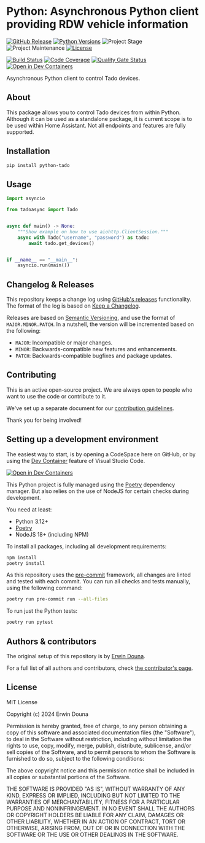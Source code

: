 # Python: Asynchronous Python client providing RDW vehicle information

[![GitHub Release][releases-shield]][releases]
[![Python Versions][python-versions-shield]][pypi]
![Project Stage][project-stage-shield]
![Project Maintenance][maintenance-shield]
[![License][license-shield]](LICENSE.md)

[![Build Status][build-shield]][build]
[![Code Coverage][codecov-shield]][codecov]
[![Quality Gate Status][sonarcloud-shield]][sonarcloud]
[![Open in Dev Containers][devcontainer-shield]][devcontainer]


Asynchronous Python client to control Tado devices.

## About

This package allows you to control Tado devices from within Python.
Although it can be used as a standalone package, it is current scope is to be used within Home Assistant.
Not all endpoints and features are fully supported.

## Installation

```bash
pip install python-tado
```

## Usage

```python
import asyncio

from tadoasync import Tado


async def main() -> None:
    """Show example on how to use aiohttp.ClientSession."""
    async with Tado("username", "password") as tado:
        await tado.get_devices()


if __name__ == "__main__":
    asyncio.run(main())

```

## Changelog & Releases

This repository keeps a change log using [GitHub's releases][releases]
functionality. The format of the log is based on
[Keep a Changelog][keepchangelog].

Releases are based on [Semantic Versioning][semver], and use the format
of `MAJOR.MINOR.PATCH`. In a nutshell, the version will be incremented
based on the following:

- `MAJOR`: Incompatible or major changes.
- `MINOR`: Backwards-compatible new features and enhancements.
- `PATCH`: Backwards-compatible bugfixes and package updates.

## Contributing

This is an active open-source project. We are always open to people who want to
use the code or contribute to it.

We've set up a separate document for our
[contribution guidelines](.github/CONTRIBUTING.md).

Thank you for being involved!

## Setting up a development environment

The easiest way to start, is by opening a CodeSpace here on GitHub, or by using
the [Dev Container][devcontainer] feature of Visual Studio Code.

[![Open in Dev Containers][devcontainer-shield]][devcontainer]

This Python project is fully managed using the [Poetry][poetry] dependency manager. But also relies on the use of NodeJS for certain checks during development.

You need at least:

- Python 3.12+
- [Poetry][poetry-install]
- NodeJS 18+ (including NPM)

To install all packages, including all development requirements:

```bash
npm install
poetry install
```

As this repository uses the [pre-commit][pre-commit] framework, all changes
are linted and tested with each commit. You can run all checks and tests
manually, using the following command:

```bash
poetry run pre-commit run --all-files
```

To run just the Python tests:

```bash
poetry run pytest
```

## Authors & contributors

The original setup of this repository is by [Erwin Douna][erwindouna].

For a full list of all authors and contributors,
check [the contributor's page][contributors].

## License

MIT License

Copyright (c) 2024 Erwin Douna

Permission is hereby granted, free of charge, to any person obtaining a copy
of this software and associated documentation files (the "Software"), to deal
in the Software without restriction, including without limitation the rights
to use, copy, modify, merge, publish, distribute, sublicense, and/or sell
copies of the Software, and to permit persons to whom the Software is
furnished to do so, subject to the following conditions:

The above copyright notice and this permission notice shall be included in all
copies or substantial portions of the Software.

THE SOFTWARE IS PROVIDED "AS IS", WITHOUT WARRANTY OF ANY KIND, EXPRESS OR
IMPLIED, INCLUDING BUT NOT LIMITED TO THE WARRANTIES OF MERCHANTABILITY,
FITNESS FOR A PARTICULAR PURPOSE AND NONINFRINGEMENT. IN NO EVENT SHALL THE
AUTHORS OR COPYRIGHT HOLDERS BE LIABLE FOR ANY CLAIM, DAMAGES OR OTHER
LIABILITY, WHETHER IN AN ACTION OF CONTRACT, TORT OR OTHERWISE, ARISING FROM,
OUT OF OR IN CONNECTION WITH THE SOFTWARE OR THE USE OR OTHER DEALINGS IN THE
SOFTWARE.

[build-shield]: https://github.com/erwindouna/python-tado/actions/workflows/tests.yaml/badge.svg
[build]: https://github.com/erwindouna/python-tado/actions/workflows/tests.yaml
[codecov-shield]: https://codecov.io/gh/erwindouna/python-tado/branch/main/graph/badge.svg
[codecov]: https://codecov.io/gh/erwindouna/python-tado
[contributors]: https://github.com/erwindouna/python-tado/graphs/contributors
[devcontainer-shield]: https://img.shields.io/static/v1?label=Dev%20Containers&message=Open&color=blue&logo=visualstudiocode
[devcontainer]: https://vscode.dev/redirect?url=vscode://ms-vscode-remote.remote-containers/cloneInVolume?url=https://github.com/erwindouna/python-tado
[erwindouna]: https://github.com/erwindouna
[github-sponsors-shield]: https://erwindouna.dev/wp-content/uploads/2019/12/github_sponsor.png
[github-sponsors]: https://github.com/sponsors/erwindouna
[keepchangelog]: http://keepachangelog.com/en/1.0.0/
[license-shield]: https://img.shields.io/github/license/erwindouna/python-tado.svg
[maintenance-shield]: https://img.shields.io/maintenance/yes/2024.svg
[poetry-install]: https://python-poetry.org/docs/#installation
[poetry]: https://python-poetry.org
[pre-commit]: https://pre-commit.com/
[project-stage-shield]: https://img.shields.io/badge/project%20stage-production%20ready-brightgreen.svg
[pypi]: https://pypi.org/project/python-tado-async/
[python-versions-shield]: https://img.shields.io/pypi/pyversions/tado
[releases-shield]: https://img.shields.io/github/release/erwindouna/python-tado.svg
[releases]: https://github.com/erwindouna/python-tado/releases
[semver]: http://semver.org/spec/v2.0.0.html
[sonarcloud-shield]: https://sonarcloud.io/api/project_badges/measure?project=erwindouna_python-tado&metric=alert_status
[sonarcloud]: https://sonarcloud.io/summary/new_code?id=erwindouna_python-tado
